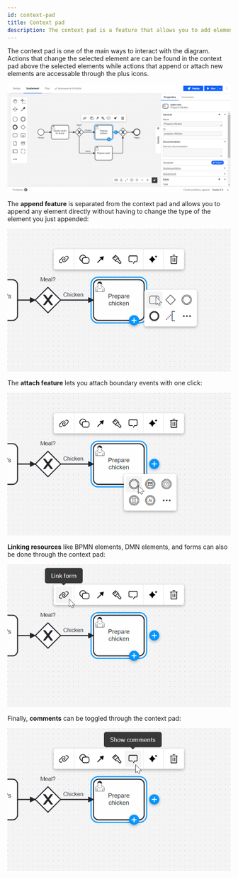 ```yaml
---
id: context-pad
title: Context pad
description: The context pad is a feature that allows you to add elements to your diagram and perform actions on elements.
---
```


The context pad is one of the main ways to interact with the diagram. Actions that change the selected element are can be found in the context pad above the selected elements while actions that append or attach new elements are accessable through the plus icons.

![context pad overview](img/context-pad/overview.png)

The **append feature** is separated from the context pad and allows you to append any element directly without having to change the type of the element you just appended:

![append element icon](img/context-pad/append-element.png)

The **attach feature** lets you attach boundary events with one click:

![append boundary event](img/context-pad/append-boundary-event.png)

**Linking resources** like BPMN elements, DMN elements, and forms can also be done through the context pad:

![link form](img/context-pad/linking.png)

Finally, **comments** can be toggled through the context pad:

![show comments icon](img/context-pad/comments.png)
